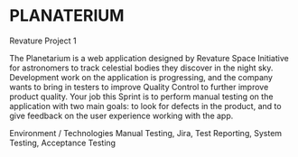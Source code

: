 # PLANATERIUM
Revature Project 1

The Planetarium is a web application designed by Revature Space Initiative for astronomers to track celestial bodies they discover in the night sky. Development work on the application is progressing, and the company wants to bring in testers to improve Quality Control to further improve product quality. Your job this Sprint is to perform manual testing on the application with two main goals: to look for defects in the product, and to give feedback on the user experience working with the app.

Environment / Technologies 
Manual Testing, Jira, Test Reporting, System Testing, Acceptance Testing
